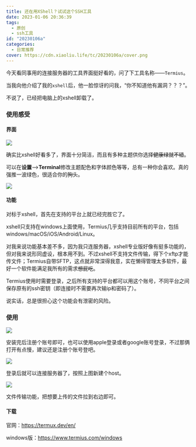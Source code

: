 ```yaml
---
title: 还在用XShell？试试这个SSH工具
date: 2023-01-06 20:36:39
tags: 
  - 原创
  - ssh工具
id: "20230106a"
categories:
  - 日常推荐
cover: https://cdn.xiaoliu.life/tc/20230106a/cover.png
---
```


今天看同事用的连接服务器的工具界面挺好看的，问了下工具名称——<code>Termius</code>。

当我向他介绍了我的<code>xshell</code>后，他一脸惊讶的问我，“你不知道他有漏洞？？？”。

不说了，已经把电脑上的xshell卸载了。

### 使用感受

#### 界面

![](https://cdn.xiaoliu.life/tc/20230106a/屏幕截图-2023-01-06-195855.jpg)

确实比xshell好看多了，界面十分简洁，而且有多种主题供你选择~~健康绿就不错~~。

可以在**设置**—>**Terminal**修改主题配色和字体颜色等等，总有一种你会喜欢。真的强推一波绿色，很适合你的~~狗头~~。

![](https://cdn.xiaoliu.life/tc/20230106a/屏幕截图-2023-01-06-200549.jpg)

#### 功能

对标于xshell，首先在支持的平台上就已经完胜它了。

xshell只支持在windows上面使用，Termius几乎支持目前所有的平台，包括windows/macOS/iOS/Android/Linux。

对我来说功能基本差不多，因为我只连服务器，xshell专业版好像有挺多功能的，但对我来说形同虚设，根本用不到。不过xshell不支持文件传输，得下个xftp才能传文件；Termius自带SFTP，这点就非常深得我意，实在懒得管理太多软件，最好一个软件能满足我所有的需求~~想屁吃~~。

Termius使用时需要登录，之后所有支持的平台都可以用这个账号，不同平台之间保存原有的ssh密钥（即连接时不需要再次输ip和密码了）。

说实话，总是很担心这个功能会有泄密的风险。

### 使用

![](https://cdn.xiaoliu.life/tc/20230106a/屏幕截图-2023-01-06-202119.jpg)

安装完后注册个账号即可，也可以使用apple登录或者google账号登录，不过那俩打开有点慢，建议还是注册个账号登吧。

![](https://cdn.xiaoliu.life/tc/20230106a/屏幕截图-2023-01-06-202344.jpg)

登录后就可以连接服务器了，按照上图新建个host。

![](https://cdn.xiaoliu.life/tc/20230106a/屏幕截图-2023-01-06-202553.jpg)

文件传输功能，把想要上传的文件拉到右边即可。

#### 下载

官网：https://termux.dev/en/

windows版：https://www.termius.com/windows

